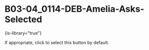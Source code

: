 # B03-04_0114-DEB-Amelia-Asks-Selected

{is-library="true"}

<snippet id="B03-04_0114-DEB-Amelia-Asks-Selected_snippet">

 If appropriate, click to select this button by default.

</snippet>